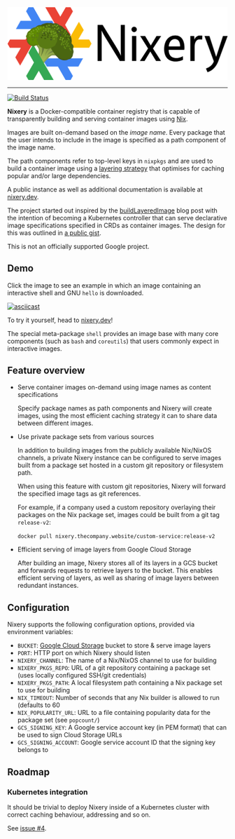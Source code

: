 <div align="center">
  <img src="docs/src/nixery-logo.png">
</div>

-----------------

[![Build Status](https://travis-ci.org/google/nixery.svg?branch=master)](https://travis-ci.org/google/nixery)

**Nixery** is a Docker-compatible container registry that is capable of
transparently building and serving container images using [Nix][].

Images are built on-demand based on the *image name*. Every package that the
user intends to include in the image is specified as a path component of the
image name.

The path components refer to top-level keys in `nixpkgs` and are used to build a
container image using a [layering strategy][] that optimises for caching popular
and/or large dependencies.

A public instance as well as additional documentation is available at
[nixery.dev][public].

The project started out inspired by the [buildLayeredImage][] blog post with the
intention of becoming a Kubernetes controller that can serve declarative image
specifications specified in CRDs as container images. The design for this was
outlined in [a public gist][gist].

This is not an officially supported Google project.

## Demo

Click the image to see an example in which an image containing an interactive
shell and GNU `hello` is downloaded.

[![asciicast](https://asciinema.org/a/262583.png)](https://asciinema.org/a/262583?autoplay=1)

To try it yourself, head to [nixery.dev][public]!

The special meta-package `shell` provides an image base with many core
components (such as `bash` and `coreutils`) that users commonly expect in
interactive images.

## Feature overview

* Serve container images on-demand using image names as content specifications

  Specify package names as path components and Nixery will create images, using
  the most efficient caching strategy it can to share data between different
  images.

* Use private package sets from various sources

  In addition to building images from the publicly available Nix/NixOS channels,
  a private Nixery instance can be configured to serve images built from a
  package set hosted in a custom git repository or filesystem path.

  When using this feature with custom git repositories, Nixery will forward the
  specified image tags as git references.

  For example, if a company used a custom repository overlaying their packages
  on the Nix package set, images could be built from a git tag `release-v2`:

  `docker pull nixery.thecompany.website/custom-service:release-v2`

* Efficient serving of image layers from Google Cloud Storage

  After building an image, Nixery stores all of its layers in a GCS bucket and
  forwards requests to retrieve layers to the bucket. This enables efficient
  serving of layers, as well as sharing of image layers between redundant
  instances.

## Configuration

Nixery supports the following configuration options, provided via environment
variables:

* `BUCKET`: [Google Cloud Storage][gcs] bucket to store & serve image layers
* `PORT`: HTTP port on which Nixery should listen
* `NIXERY_CHANNEL`: The name of a Nix/NixOS channel to use for building
* `NIXERY_PKGS_REPO`: URL of a git repository containing a package set (uses
  locally configured SSH/git credentials)
* `NIXERY_PKGS_PATH`: A local filesystem path containing a Nix package set to use
  for building
* `NIX_TIMEOUT`: Number of seconds that any Nix builder is allowed to run
  (defaults to 60
* `NIX_POPULARITY_URL`: URL to a file containing popularity data for the package set (see `popcount/`)
* `GCS_SIGNING_KEY`: A Google service account key (in PEM format) that can be
  used to sign Cloud Storage URLs
* `GCS_SIGNING_ACCOUNT`: Google service account ID that the signing key belongs
  to

## Roadmap

### Kubernetes integration

It should be trivial to deploy Nixery inside of a Kubernetes cluster with
correct caching behaviour, addressing and so on.

See [issue #4](https://github.com/google/nixery/issues/4).

[Nix]: https://nixos.org/
[layering strategy]: https://storage.googleapis.com/nixdoc/nixery-layers.html
[gist]: https://gist.github.com/tazjin/08f3d37073b3590aacac424303e6f745
[buildLayeredImage]: https://grahamc.com/blog/nix-and-layered-docker-images
[public]: https://nixery.dev
[gcs]: https://cloud.google.com/storage/
